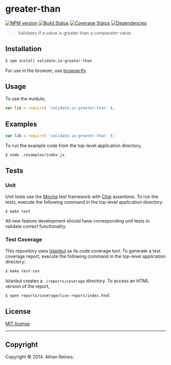 greater-than
===
[![NPM version][npm-image]][npm-url] [![Build Status][travis-image]][travis-url] [![Coverage Status][coveralls-image]][coveralls-url] [![Dependencies][dependencies-image]][dependencies-url]

> Validates if a value is greater than a comparator value.


## Installation

``` bash
$ npm install validate.io-greater-than
```

For use in the browser, use [browserify](https://github.com/substack/node-browserify).


## Usage

To use the module,

``` javascript
var lib = require( 'validate.io-greater-than' );
```


## Examples

``` javascript
var lib = require( 'validate.io-greater-than' );
```

To run the example code from the top-level application directory,

``` bash
$ node ./examples/index.js
```


## Tests

### Unit

Unit tests use the [Mocha](http://visionmedia.github.io/mocha) test framework with [Chai](http://chaijs.com) assertions. To run the tests, execute the following command in the top-level application directory:

``` bash
$ make test
```

All new feature development should have corresponding unit tests to validate correct functionality.


### Test Coverage

This repository uses [Istanbul](https://github.com/gotwarlost/istanbul) as its code coverage tool. To generate a test coverage report, execute the following command in the top-level application directory:

``` bash
$ make test-cov
```

Istanbul creates a `./reports/coverage` directory. To access an HTML version of the report,

``` bash
$ open reports/coverage/lcov-report/index.html
```


## License

[MIT license](http://opensource.org/licenses/MIT). 


---
## Copyright

Copyright &copy; 2014. Athan Reines.


[npm-image]: http://img.shields.io/npm/v/validate.io-greater-than.svg
[npm-url]: https://npmjs.org/package/validate.io-greater-than

[travis-image]: http://img.shields.io/travis/validate-io/greater-than/master.svg
[travis-url]: https://travis-ci.org/validate-io/greater-than

[coveralls-image]: https://img.shields.io/coveralls/validate-io/greater-than/master.svg
[coveralls-url]: https://coveralls.io/r/validate-io/greater-than?branch=master

[dependencies-image]: http://img.shields.io/david/validate-io/greater-than.svg
[dependencies-url]: https://david-dm.org/validate-io/greater-than

[dev-dependencies-image]: http://img.shields.io/david/dev/validate-io/greater-than.svg
[dev-dependencies-url]: https://david-dm.org/dev/validate-io/greater-than

[github-issues-image]: http://img.shields.io/github/issues/validate-io/greater-than.svg
[github-issues-url]: https://github.com/validate-io/greater-than/issues